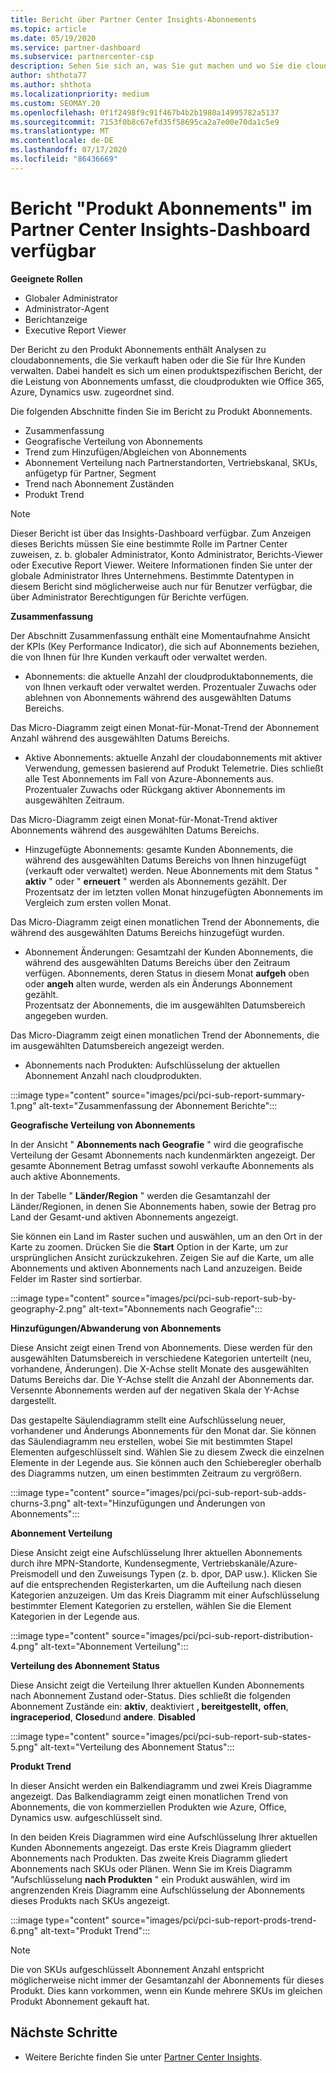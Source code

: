 ```yaml
---
title: Bericht über Partner Center Insights-Abonnements
ms.topic: article
ms.date: 05/19/2020
ms.service: partner-dashboard
ms.subservice: partnercenter-csp
description: Sehen Sie sich an, was Sie gut machen und wo Sie die cloudabonnements verbessern können, die Sie für Ihre Kunden verkaufen oder verwalten.
author: shthota77
ms.author: shthota
ms.localizationpriority: medium
ms.custom: SEOMAY.20
ms.openlocfilehash: 0f1f2498f9c91f467b4b2b1980a14995782a5137
ms.sourcegitcommit: 7153f0b8c67efd35f58695ca2a7e00e70da1c5e9
ms.translationtype: MT
ms.contentlocale: de-DE
ms.lasthandoff: 07/17/2020
ms.locfileid: "86436669"
---
```

# <a name="product-subscriptions-report-available-from-the-partner-center-insights-dashboard"></a>Bericht "Produkt Abonnements" im Partner Center Insights-Dashboard verfügbar

**Geeignete Rollen**
- Globaler Administrator
- Administrator-Agent
- Berichtanzeige
- Executive Report Viewer

Der Bericht zu den Produkt Abonnements enthält Analysen zu cloudabonnements, die Sie verkauft haben oder die Sie für Ihre Kunden verwalten. Dabei handelt es sich um einen produktspezifischen Bericht, der die Leistung von Abonnements umfasst, die cloudprodukten wie Office 365, Azure, Dynamics usw. zugeordnet sind.

Die folgenden Abschnitte finden Sie im Bericht zu Produkt Abonnements.

- Zusammenfassung
- Geografische Verteilung von Abonnements
- Trend zum Hinzufügen/Abgleichen von Abonnements
- Abonnement Verteilung nach Partnerstandorten, Vertriebskanal, SKUs, anfügetyp für Partner, Segment
- Trend nach Abonnement Zuständen
- Produkt Trend

 > [!NOTE]
 > Dieser Bericht ist über das Insights-Dashboard verfügbar. Zum Anzeigen dieses Berichts müssen Sie eine bestimmte Rolle im Partner Center zuweisen, z. b. globaler Administrator, Konto Administrator, Berichts-Viewer oder Executive Report Viewer. Weitere Informationen finden Sie unter der globale Administrator Ihres Unternehmens. Bestimmte Datentypen in diesem Bericht sind möglicherweise auch nur für Benutzer verfügbar, die über Administrator Berechtigungen für Berichte verfügen.

**Zusammenfassung**

Der Abschnitt Zusammenfassung enthält eine Momentaufnahme Ansicht der KPIs (Key Performance Indicator), die sich auf Abonnements beziehen, die von Ihnen für Ihre Kunden verkauft oder verwaltet werden.  

- Abonnements: die aktuelle Anzahl der cloudproduktabonnements, die von Ihnen verkauft oder verwaltet werden.
Prozentualer Zuwachs oder ablehnen von Abonnements während des ausgewählten Datums Bereichs.

Das Micro-Diagramm zeigt einen Monat-für-Monat-Trend der Abonnement Anzahl während des ausgewählten Datums Bereichs.

- Aktive Abonnements: aktuelle Anzahl der cloudabonnements mit aktiver Verwendung, gemessen basierend auf Produkt Telemetrie. Dies schließt alle Test Abonnements im Fall von Azure-Abonnements aus.
Prozentualer Zuwachs oder Rückgang aktiver Abonnements im ausgewählten Zeitraum.

Das Micro-Diagramm zeigt einen Monat-für-Monat-Trend aktiver Abonnements während des ausgewählten Datums Bereichs.

- Hinzugefügte Abonnements: gesamte Kunden Abonnements, die während des ausgewählten Datums Bereichs von Ihnen hinzugefügt (verkauft oder verwaltet) werden. Neue Abonnements mit dem Status " **aktiv** " oder " **erneuert** " werden als Abonnements gezählt.
Der Prozentsatz der im letzten vollen Monat hinzugefügten Abonnements im Vergleich zum ersten vollen Monat.

Das Micro-Diagramm zeigt einen monatlichen Trend der Abonnements, die während des ausgewählten Datums Bereichs hinzugefügt wurden.

- Abonnement Änderungen: Gesamtzahl der Kunden Abonnements, die während des ausgewählten Datums Bereichs über den Zeitraum verfügen. Abonnements, deren Status in diesem Monat **aufgeh** oben oder **angeh** alten wurde, werden als ein Änderungs Abonnement gezählt.  
Prozentsatz der Abonnements, die im ausgewählten Datumsbereich angegeben wurden.

Das Micro-Diagramm zeigt einen monatlichen Trend der Abonnements, die im ausgewählten Datumsbereich angezeigt werden.

- Abonnements nach Produkten: Aufschlüsselung der aktuellen Abonnement Anzahl nach cloudprodukten.

:::image type="content" source="images/pci/pci-sub-report-summary-1.png" alt-text="Zusammenfassung der Abonnement Berichte":::

**Geografische Verteilung von Abonnements**

In der Ansicht " **Abonnements nach Geografie** " wird die geografische Verteilung der Gesamt Abonnements nach kundenmärkten angezeigt. Der gesamte Abonnement Betrag umfasst sowohl verkaufte Abonnements als auch aktive Abonnements.

In der Tabelle " **Länder/Region** " werden die Gesamtanzahl der Länder/Regionen, in denen Sie Abonnements haben, sowie der Betrag pro Land der Gesamt-und aktiven Abonnements angezeigt.

Sie können ein Land im Raster suchen und auswählen, um an den Ort in der Karte zu zoomen. Drücken Sie die **Start** Option in der Karte, um zur ursprünglichen Ansicht zurückzukehren. Zeigen Sie auf die Karte, um alle Abonnements und aktiven Abonnements nach Land anzuzeigen. Beide Felder im Raster sind sortierbar.

:::image type="content" source="images/pci/pci-sub-report-sub-by-geography-2.png" alt-text="Abonnements nach Geografie":::

**Hinzufügungen/Abwanderung von Abonnements**

Diese Ansicht zeigt einen Trend von Abonnements. Diese werden für den ausgewählten Datumsbereich in verschiedene Kategorien unterteilt (neu, vorhandene, Änderungen). Die X-Achse stellt Monate des ausgewählten Datums Bereichs dar. Die Y-Achse stellt die Anzahl der Abonnements dar. Versennte Abonnements werden auf der negativen Skala der Y-Achse dargestellt. 

Das gestapelte Säulendiagramm stellt eine Aufschlüsselung neuer, vorhandener und Änderungs Abonnements für den Monat dar. Sie können das Säulendiagramm neu erstellen, wobei Sie mit bestimmten Stapel Elementen aufgeschlüsselt sind. Wählen Sie zu diesem Zweck die einzelnen Elemente in der Legende aus. Sie können auch den Schieberegler oberhalb des Diagramms nutzen, um einen bestimmten Zeitraum zu vergrößern.

:::image type="content" source="images/pci/pci-sub-report-sub-adds-churns-3.png" alt-text="Hinzufügungen und Änderungen von Abonnements":::

**Abonnement Verteilung**

Diese Ansicht zeigt eine Aufschlüsselung Ihrer aktuellen Abonnements durch ihre MPN-Standorte, Kundensegmente, Vertriebskanäle/Azure-Preismodell und den Zuweisungs Typen (z. b. dpor, DAP usw.). Klicken Sie auf die entsprechenden Registerkarten, um die Aufteilung nach diesen Kategorien anzuzeigen. Um das Kreis Diagramm mit einer Aufschlüsselung bestimmter Element Kategorien zu erstellen, wählen Sie die Element Kategorien in der Legende aus.

:::image type="content" source="images/pci/pci-sub-report-distribution-4.png" alt-text="Abonnement Verteilung":::

**Verteilung des Abonnement Status**

Diese Ansicht zeigt die Verteilung Ihrer aktuellen Kunden Abonnements nach Abonnement Zustand oder-Status. Dies schließt die folgenden Abonnement Zustände ein: **aktiv**, deaktiviert **, bereitgestellt,** **offen**, **ingraceperiod**, **Closed**und **andere**. **Disabled**

:::image type="content" source="images/pci/pci-sub-report-sub-states-5.png" alt-text="Verteilung des Abonnement Status":::

**Produkt Trend**

In dieser Ansicht werden ein Balkendiagramm und zwei Kreis Diagramme angezeigt. Das Balkendiagramm zeigt einen monatlichen Trend von Abonnements, die von kommerziellen Produkten wie Azure, Office, Dynamics usw. aufgeschlüsselt sind.

In den beiden Kreis Diagrammen wird eine Aufschlüsselung Ihrer aktuellen Kunden Abonnements angezeigt. Das erste Kreis Diagramm gliedert Abonnements nach Produkten. Das zweite Kreis Diagramm gliedert Abonnements nach SKUs oder Plänen. Wenn Sie im Kreis Diagramm "Aufschlüsselung **nach Produkten** " ein Produkt auswählen, wird im angrenzenden Kreis Diagramm eine Aufschlüsselung der Abonnements dieses Produkts nach SKUs angezeigt.

:::image type="content" source="images/pci/pci-sub-report-prods-trend-6.png" alt-text="Produkt Trend":::

> [!NOTE]
 > Die von SKUs aufgeschlüsselt Abonnement Anzahl entspricht möglicherweise nicht immer der Gesamtanzahl der Abonnements für dieses Produkt. Dies kann vorkommen, wenn ein Kunde mehrere SKUs im gleichen Produkt Abonnement gekauft hat.

## <a name="next-steps"></a>Nächste Schritte

- Weitere Berichte finden Sie unter [Partner Center Insights](partner-center-insights.md).
